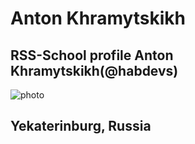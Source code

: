 # Anton Khramytskikh

## RSS-School profile Anton Khramytskikh(@habdevs)

![photo](photoAnton.jpeg "@habdevs")

## Yekaterinburg, Russia